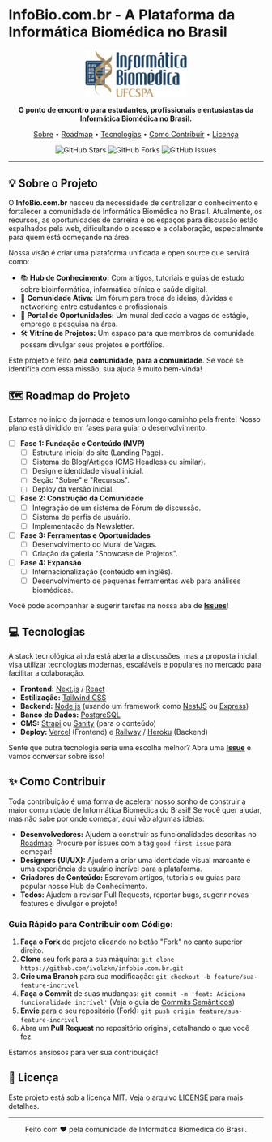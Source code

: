 # InfoBio.com.br - A Plataforma da Informática Biomédica no Brasil

<div align="center">
  <img src="https://raw.githubusercontent.com/ivolzkm/infobio.com.br/infobio-site/assets/infobioufcspa.jpeg" alt="Logo InfoBio" width="200"/>
</div>

<p align="center">
  <strong>O ponto de encontro para estudantes, profissionais e entusiastas da Informática Biomédica no Brasil.</strong>
</p>

<p align="center">
  <a href="#-sobre-o-projeto">Sobre</a> •
  <a href="#-roadmap-do-projeto">Roadmap</a> •
  <a href="#-tecnologias">Tecnologias</a> •
  <a href="#-como-contribuir">Como Contribuir</a> •
  <a href="#-licença">Licença</a>
</p>

<p align="center">
  <img src="https://img.shields.io/github/stars/ivolzkm/infobio.com.br?style=for-the-badge" alt="GitHub Stars">
  <img src="https://img.shields.io/github/forks/ivolzkm/infobio.com.br?style=for-the-badge" alt="GitHub Forks">
  <img src="https://img.shields.io/github/issues/ivolzkm/infobio.com.br?style=for-the-badge" alt="GitHub Issues">
</p>

---

## 💡 Sobre o Projeto

O **InfoBio.com.br** nasceu da necessidade de centralizar o conhecimento e fortalecer a comunidade de Informática Biomédica no Brasil. Atualmente, os recursos, as oportunidades de carreira e os espaços para discussão estão espalhados pela web, dificultando o acesso e a colaboração, especialmente para quem está começando na área.

Nossa visão é criar uma plataforma unificada e open source que servirá como:

-   📚 **Hub de Conhecimento:** Com artigos, tutoriais e guias de estudo sobre bioinformática, informática clínica e saúde digital.
-   🤝 **Comunidade Ativa:** Um fórum para troca de ideias, dúvidas e networking entre estudantes e profissionais.
-   💼 **Portal de Oportunidades:** Um mural dedicado a vagas de estágio, emprego e pesquisa na área.
-   🛠️ **Vitrine de Projetos:** Um espaço para que membros da comunidade possam divulgar seus projetos e portfólios.

Este projeto é feito **pela comunidade, para a comunidade**. Se você se identifica com essa missão, sua ajuda é muito bem-vinda!

## 🗺️ Roadmap do Projeto

Estamos no início da jornada e temos um longo caminho pela frente! Nosso plano está dividido em fases para guiar o desenvolvimento.

-   [ ] **Fase 1: Fundação e Conteúdo (MVP)**
    -   [ ] Estrutura inicial do site (Landing Page).
    -   [ ] Sistema de Blog/Artigos (CMS Headless ou similar).
    -   [ ] Design e identidade visual inicial.
    -   [ ] Seção "Sobre" e "Recursos".
    -   [ ] Deploy da versão inicial.

-   [ ] **Fase 2: Construção da Comunidade**
    -   [ ] Integração de um sistema de Fórum de discussão.
    -   [ ] Sistema de perfis de usuário.
    -   [ ] Implementação da Newsletter.

-   [ ] **Fase 3: Ferramentas e Oportunidades**
    -   [ ] Desenvolvimento do Mural de Vagas.
    -   [ ] Criação da galeria "Showcase de Projetos".

-   [ ] **Fase 4: Expansão**
    -   [ ] Internacionalização (conteúdo em inglês).
    -   [ ] Desenvolvimento de pequenas ferramentas web para análises biomédicas.

Você pode acompanhar e sugerir tarefas na nossa aba de [**Issues**](https://github.com/ivolzkm/infobio.com.br/issues)!

## 💻 Tecnologias

A stack tecnológica ainda está aberta a discussões, mas a proposta inicial visa utilizar tecnologias modernas, escaláveis e populares no mercado para facilitar a colaboração.

-   **Frontend:** [Next.js](https://nextjs.org/) / [React](https://reactjs.org/)
-   **Estilização:** [Tailwind CSS](https://tailwindcss.com/)
-   **Backend:** [Node.js](https://nodejs.org/) (usando um framework como [NestJS](https://nestjs.com/) ou [Express](https://expressjs.com/))
-   **Banco de Dados:** [PostgreSQL](https://www.postgresql.org/)
-   **CMS:** [Strapi](https://strapi.io/) ou [Sanity](https://www.sanity.io/) (para o conteúdo)
-   **Deploy:** [Vercel](https://vercel.com/) (Frontend) e [Railway](https://railway.app/) / [Heroku](https://www.heroku.com/) (Backend)

Sente que outra tecnologia seria uma escolha melhor? Abra uma [**Issue**](https://github.com/ivolzkm/infobio.com.br/issues/new) e vamos conversar sobre isso!

## ✨ Como Contribuir

Toda contribuição é uma forma de acelerar nosso sonho de construir a maior comunidade de Informática Biomédica do Brasil! Se você quer ajudar, mas não sabe por onde começar, aqui vão algumas ideias:

-   **Desenvolvedores:** Ajudem a construir as funcionalidades descritas no [Roadmap](#-roadmap-do-projeto). Procure por issues com a tag `good first issue` para começar!
-   **Designers (UI/UX):** Ajudem a criar uma identidade visual marcante e uma experiência de usuário incrível para a plataforma.
-   **Criadores de Conteúdo:** Escrevam artigos, tutoriais ou guias para popular nosso Hub de Conhecimento.
-   **Todos:** Ajudem a revisar Pull Requests, reportar bugs, sugerir novas features e divulgar o projeto!

### Guia Rápido para Contribuir com Código:

1.  **Faça o Fork** do projeto clicando no botão "Fork" no canto superior direito.
2.  **Clone** seu fork para a sua máquina: `git clone https://github.com/ivolzkm/infobio.com.br.git`
3.  **Crie uma Branch** para sua modificação: `git checkout -b feature/sua-feature-incrivel`
4.  **Faça o Commit** de suas mudanças: `git commit -m 'feat: Adiciona funcionalidade incrível'` (Veja o guia de [Commits Semânticos](https://www.conventionalcommits.org/en/v1.0.0/))
5.  **Envie** para o seu repositório (Fork): `git push origin feature/sua-feature-incrivel`
6.  Abra um **Pull Request** no repositório original, detalhando o que você fez.

Estamos ansiosos para ver sua contribuição!

## 📄 Licença

Este projeto está sob a licença MIT. Veja o arquivo [LICENSE](LICENSE.md) para mais detalhes.

---
<p align="center">Feito com ❤️ pela comunidade de Informática Biomédica do Brasil.</p>
